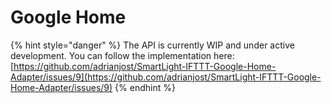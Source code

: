 # Google Home

{% hint style="danger" %}
The API is currently WIP and under active development. You can follow the implementation here: [https://github.com/adrianjost/SmartLight-IFTTT-Google-Home-Adapter/issues/9](https://github.com/adrianjost/SmartLight-IFTTT-Google-Home-Adapter/issues/9)
{% endhint %}

